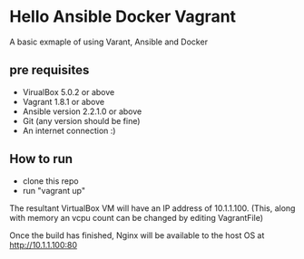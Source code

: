 # Hello Ansible Docker Vagrant
A basic exmaple of using Varant, Ansible and Docker 

## pre requisites
- VirualBox 5.0.2 or above
- Vagrant 1.8.1 or above
- Ansible version 2.2.1.0 or above
- Git (any version should be fine)
- An internet connection :)

## How to run 
- clone this repo
- run "vagrant up"

The resultant VirtualBox VM will have an IP address of 10.1.1.100. 
(This, along with memory an vcpu count can be changed by editing VagrantFile)

Once the build has finished, Nginx will be available to the host OS at http://10.1.1.100:80








